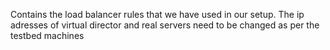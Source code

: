 Contains the load balancer rules that we have used in our setup.
The ip adresses of virtual director and real servers need to be changed as per the testbed machines
